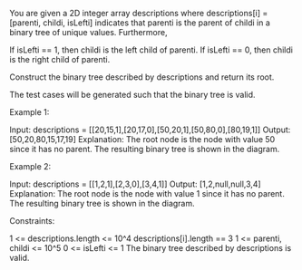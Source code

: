You are given a 2D integer array descriptions where descriptions[i] =
[parenti, childi, isLefti] indicates that parenti is the parent of childi in
a binary tree of unique values. Furthermore,


If isLefti == 1, then childi is the left child of parenti.
If isLefti == 0, then childi is the right child of parenti.


Construct the binary tree described by descriptions and return its root.

The test cases will be generated such that the binary tree is valid.


Example 1:


Input: descriptions = [[20,15,1],[20,17,0],[50,20,1],[50,80,0],[80,19,1]]
Output: [50,20,80,15,17,19]
Explanation: The root node is the node with value 50 since it has no parent.
The resulting binary tree is shown in the diagram.


Example 2:


Input: descriptions = [[1,2,1],[2,3,0],[3,4,1]]
Output: [1,2,null,null,3,4]
Explanation: The root node is the node with value 1 since it has no parent.
The resulting binary tree is shown in the diagram.



Constraints:


1 <= descriptions.length <= 10^4
descriptions[i].length == 3
1 <= parenti, childi <= 10^5
0 <= isLefti <= 1
The binary tree described by descriptions is valid.




